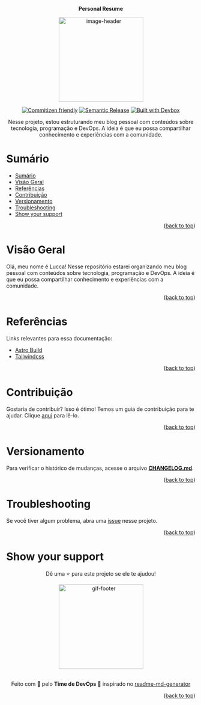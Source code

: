 <!-- BEGIN_DOCS -->
<a name="readme-top"></a>

<div align="center">

**Personal Resume**

<img alt="image-header" src="" width="225"/>

[![Commitizen friendly](https://img.shields.io/badge/commitizen-friendly-brightgreen.svg)](https://www.conventionalcommits.org/en/v1.0.0/)
[![Semantic Release](https://img.shields.io/badge/%20%20%F0%9F%93%A6%F0%9F%9A%80-semantic--release-e10079.svg)](https://semantic-release.gitbook.io/semantic-release/usage/configuration)
[![Built with Devbox](https://jetpack.io/img/devbox/shield_galaxy.svg)](https://jetpack.io/devbox/docs/contributor-quickstart/)

Nesse projeto, estou estruturando meu blog pessoal com conteúdos sobre tecnologia, programação e DevOps. A ideia é que eu possa compartilhar conhecimento e experiências com a comunidade.

</div>

# Sumário

- [Sumário](#sumário)
- [Visão Geral](#visão-geral)
- [Referências](#referências)
- [Contribuição](#contribuição)
- [Versionamento](#versionamento)
- [Troubleshooting](#troubleshooting)
- [Show your support](#show-your-support)

<p align="right">(<a href="#readme-top">back to top</a>)</p>

# Visão Geral

Olá, meu nome é Lucca! Nesse repositório estarei organizando meu blog pessoal com conteúdos sobre tecnologia, programação e DevOps. A ideia é que eu possa compartilhar conhecimento e experiências com a comunidade.

<p align="right">(<a href="#readme-top">back to top</a>)</p>

# Referências

Links relevantes para essa documentação:

- [Astro Build](https://astro.build/)
- [Tailwindcss](https://tailwindcss.com/)

<p align="right">(<a href="#readme-top">back to top</a>)</p>

# Contribuição

Gostaria de contribuir? Isso é ótimo! Temos um guia de contribuição para te ajudar. Clique [aqui](CONTRIBUTING.md) para lê-lo.

<p align="right">(<a href="#readme-top">back to top</a>)</p>

# Versionamento

Para verificar o histórico de mudanças, acesse o arquivo [**CHANGELOG.md**](CHANGELOG.md).

<p align="right">(<a href="#readme-top">back to top</a>)</p>

# Troubleshooting

Se você tiver algum problema, abra uma [issue](https://github.com/lpsm-dev/resume/issues/new/choose) nesse projeto.

<p align="right">(<a href="#readme-top">back to top</a>)</p>

# Show your support

<div align="center">

Dê uma ⭐️ para este projeto se ele te ajudou!

<img alt="gif-footer" src="https://github.com/lpsm-dev/lpsm-dev/blob/0062b174ec9877e6dfc78817f314b4a0690f63ff/.github/assets/yoda.gif" width="225"/>

<br>
<br>

Feito com 💜 pelo **Time de DevOps** :wave: inspirado no [readme-md-generator](https://github.com/kefranabg/readme-md-generator)

</div>

<p align="right">(<a href="#readme-top">back to top</a>)</p>
<!-- END_DOCS -->

